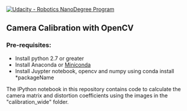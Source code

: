 [![Udacity - Robotics NanoDegree Program](https://s3-us-west-1.amazonaws.com/udacity-robotics/Extra+Images/RoboND_flag.png)](https://www.udacity.com/robotics)
## Camera Calibration with OpenCV
### Pre-requisites:
- Install python 2.7 or greater
- Install Anaconda or [Miniconda](https://conda.io/miniconda.html)
- Install Juypter notebook, opencv and numpy using conda install *packageName


The IPython notebook in this repository contains code to calculate the camera matrix and distortion coefficients using the images in the "calibration_wide" folder.

